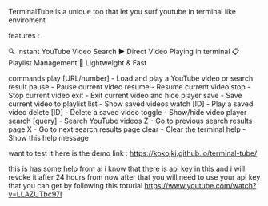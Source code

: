 TerminalTube is a unique too 
that let you surf youtube in terminal like enviroment

features :

🔍 Instant YouTube Video Search
▶️ Direct Video Playing in terminal
📋 Playlist Management
🚀 Lightweight & Fast

commands 
play [URL/number] - Load and play a YouTube video or search result
pause - Pause current video
resume - Resume current video
stop - Stop current video
exit - Exit current video and hide player
save - Save current video to playlist
list - Show saved videos
watch [ID] - Play a saved video
delete [ID] - Delete a saved video
toggle - Show/hide video player
search [query] - Search YouTube videos
Z - Go to previous search results page
X - Go to next search results page
clear - Clear the terminal
help - Show this help message

want to test it 
here is the demo link :
https://kokojkj.github.io/terminal-tube/


this is has some help from ai 
i know that there is api key in this and i will revoke it after 24 hours from now 
after that you will need to use your api key that you can get by following this toturial
https://www.youtube.com/watch?v=LLAZUTbc97I
